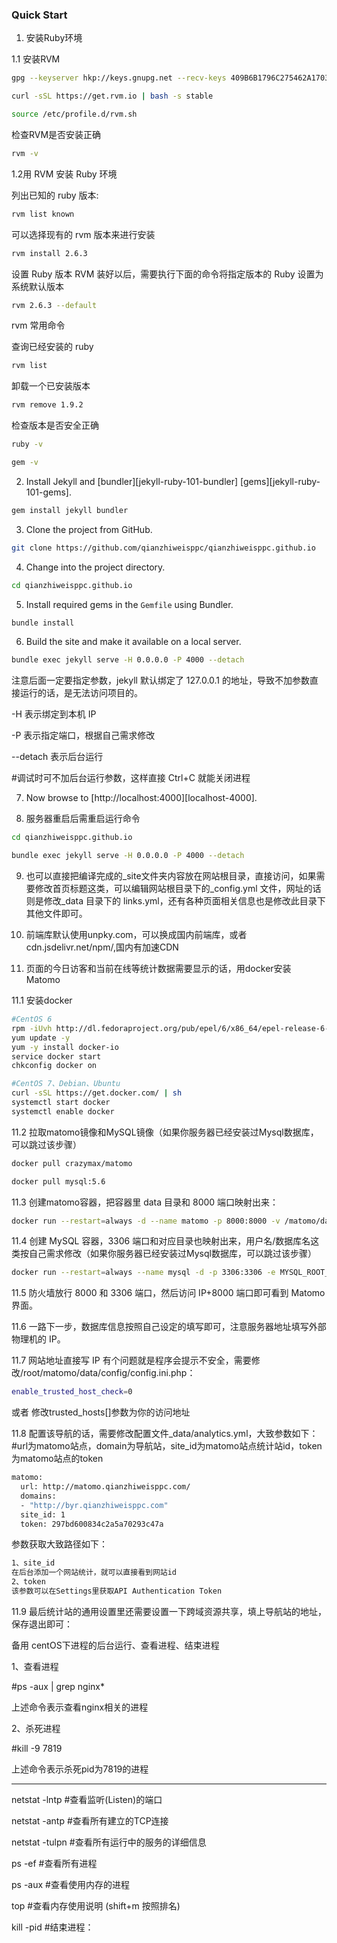 

### Quick Start

1. 安装Ruby环境

1.1 安装RVM

```sh
gpg --keyserver hkp://keys.gnupg.net --recv-keys 409B6B1796C275462A1703113804BB82D39DC0E3 7D2BAF1CF37B13E2069D6956105BD0E739499BDB
```

```sh
curl -sSL https://get.rvm.io | bash -s stable
```

```sh
source /etc/profile.d/rvm.sh
```

检查RVM是否安装正确
```sh
rvm -v
```


1.2用 RVM 安装 Ruby 环境

列出已知的 ruby 版本:
```sh
rvm list known
```

可以选择现有的 rvm 版本来进行安装
```sh
rvm install 2.6.3
```

设置 Ruby 版本
RVM 装好以后，需要执行下面的命令将指定版本的 Ruby 设置为系统默认版本
```sh
rvm 2.6.3 --default
```


rvm 常用命令

查询已经安装的 ruby
```sh
rvm list
```

卸载一个已安装版本
```sh
rvm remove 1.9.2
```

检查版本是否安全正确
```sh
ruby -v
```

```sh
gem -v
```


2. Install Jekyll and [bundler][jekyll-ruby-101-bundler] [gems][jekyll-ruby-101-gems].

```sh
gem install jekyll bundler
```


3. Clone the project from GitHub.

```sh
git clone https://github.com/qianzhiweisppc/qianzhiweisppc.github.io
```


4. Change into the project directory.
```sh
cd qianzhiweisppc.github.io
```


5. Install required gems in the `Gemfile` using Bundler.
```sh
bundle install
```


6. Build the site and make it available on a local server.
```sh
bundle exec jekyll serve -H 0.0.0.0 -P 4000 --detach 
```

注意后面一定要指定参数，jekyll 默认绑定了 127.0.0.1 的地址，导致不加参数直接运行的话，是无法访问项目的。

-H 表示绑定到本机 IP

-P 表示指定端口，根据自己需求修改 

--detach 表示后台运行

#调试时可不加后台运行参数，这样直接 Ctrl+C 就能关闭进程



7. Now browse to [http://localhost:4000][localhost-4000].


8. 服务器重启后需重启运行命令

```sh
cd qianzhiweisppc.github.io
```

```sh
bundle exec jekyll serve -H 0.0.0.0 -P 4000 --detach
```

9. 也可以直接把编译完成的_site文件夹内容放在网站根目录，直接访问，如果需要修改首页标题这类，可以编辑网站根目录下的_config.yml 文件，网址的话则是修改_data 目录下的 links.yml，还有各种页面相关信息也是修改此目录下其他文件即可。

10. 前端库默认使用unpky.com，可以换成国内前端库，或者cdn.jsdelivr.net/npm/,国内有加速CDN

11. 页面的今日访客和当前在线等统计数据需要显示的话，用docker安装 Matomo

11.1 安装docker

```sh
#CentOS 6
rpm -iUvh http://dl.fedoraproject.org/pub/epel/6/x86_64/epel-release-6-8.noarch.rpm
yum update -y
yum -y install docker-io
service docker start
chkconfig docker on

#CentOS 7、Debian、Ubuntu
curl -sSL https://get.docker.com/ | sh
systemctl start docker
systemctl enable docker
```

11.2 拉取matomo镜像和MySQL镜像（如果你服务器已经安装过Mysql数据库，可以跳过该步骤）

```sh
docker pull crazymax/matomo

docker pull mysql:5.6 
```

11.3 创建matomo容器，把容器里 data 目录和 8000 端口映射出来：

```sh
docker run --restart=always -d --name matomo -p 8000:8000 -v /matomo/data:/data crazymax/matomo
```

11.4 创建 MySQL 容器，3306 端口和对应目录也映射出来，用户名/数据库名这类按自己需求修改（如果你服务器已经安装过Mysql数据库，可以跳过该步骤）

```sh
docker run --restart=always --name mysql -d -p 3306:3306 -e MYSQL_ROOT_PASSWORD=lishuma -e MYSQL_DATABASE=matomo -e MYSQL_USER=matomo -e MYSQL_PASSWORD=matomo -v /matomo/mysql:/var/lib/mysql mysql:5.6
```

11.5 防火墙放行 8000 和 3306 端口，然后访问 IP+8000 端口即可看到 Matomo 界面。

11.6 一路下一步，数据库信息按照自己设定的填写即可，注意服务器地址填写外部物理机的 IP。

11.7  网站地址直接写 IP 有个问题就是程序会提示不安全，需要修改/root/matomo/data/config/config.ini.php：

```sh
enable_trusted_host_check=0
```

或者
修改trusted_hosts[]参数为你的访问地址

11.8 配置该导航的话，需要修改配置文件_data/analytics.yml，大致参数如下：
#url为matomo站点，domain为导航站，site_id为matomo站点统计站id，token为matomo站点的token

```sh
matomo:
  url: http://matomo.qianzhiweisppc.com/
  domains:
  - "http://byr.qianzhiweisppc.com"
  site_id: 1
  token: 297bd600834c2a5a70293c47a
```

参数获取大致路径如下：

```sh
1、site_id
在后台添加一个网站统计，就可以直接看到网站id
2、token
该参数可以在Settings里获取API Authentication Token
```

11.9 最后统计站的通用设置里还需要设置一下跨域资源共享，填上导航站的地址，保存退出即可：


备用
centOS下进程的后台运行、查看进程、结束进程

1、查看进程

#ps -aux | grep nginx*

上述命令表示查看nginx相关的进程

2、杀死进程

#kill -9 7819

上述命令表示杀死pid为7819的进程

-----------------------------------------------------------------------------------------------------

netstat -lntp    #查看监听(Listen)的端口

netstat -antp   #查看所有建立的TCP连接

netstat -tulpn  #查看所有运行中的服务的详细信息

ps -ef              #查看所有进程

ps -aux           #查看使用内存的进程

top                  #查看内存使用说明 (shift+m 按照排名)

kill -pid  #结束进程：




